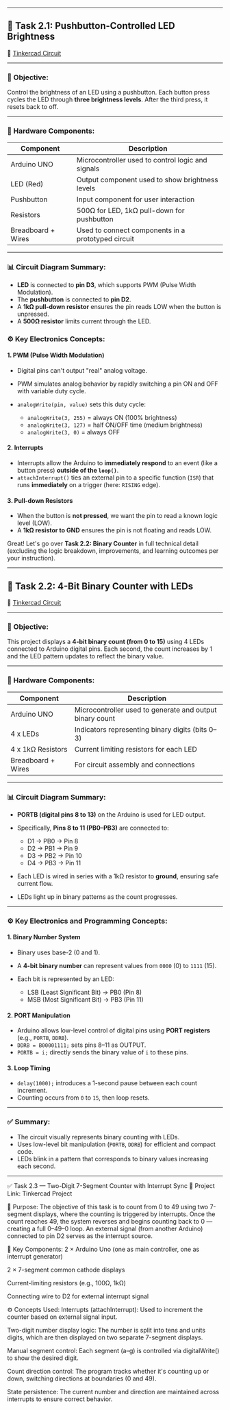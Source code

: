 
---

## 🔧 Task 2.1: Pushbutton-Controlled LED Brightness

📎 [Tinkercad Circuit](https://www.tinkercad.com/things/5gbgy2IDJEc-task-21)

---

### 🧩 Objective:

Control the brightness of an LED using a pushbutton. Each button press cycles the LED through **three brightness levels**. After the third press, it resets back to off.

---

### 🔌 Hardware Components:

| Component          | Description                                        |
| ------------------ | -------------------------------------------------- |
| Arduino UNO        | Microcontroller used to control logic and signals  |
| LED (Red)          | Output component used to show brightness levels    |
| Pushbutton         | Input component for user interaction               |
| Resistors          | 500Ω for LED, 1kΩ pull-down for pushbutton         |
| Breadboard + Wires | Used to connect components in a prototyped circuit |

---

### 📊 Circuit Diagram Summary:

* **LED** is connected to **pin D3**, which supports PWM (Pulse Width Modulation).
* The **pushbutton** is connected to **pin D2**.
* A **1kΩ pull-down resistor** ensures the pin reads LOW when the button is unpressed.
* A **500Ω resistor** limits current through the LED.




### ⚙️ Key Electronics Concepts:

#### 1. **PWM (Pulse Width Modulation)**

* Digital pins can't output "real" analog voltage.
* PWM simulates analog behavior by rapidly switching a pin ON and OFF with variable duty cycle.
* `analogWrite(pin, value)` sets this duty cycle:

  * `analogWrite(3, 255)` = always ON (100% brightness)
  * `analogWrite(3, 127)` = half ON/OFF time (medium brightness)
  * `analogWrite(3, 0)` = always OFF

#### 2. **Interrupts**

* Interrupts allow the Arduino to **immediately respond** to an event (like a button press) **outside of the `loop()`**.
* `attachInterrupt()` ties an external pin to a specific function (`ISR`) that runs **immediately** on a trigger (here: `RISING` edge).

#### 3. **Pull-down Resistors**

* When the button is **not pressed**, we want the pin to read a known logic level (LOW).
* A **1kΩ resistor to GND** ensures the pin is not floating and reads LOW.

Great! Let's go over **Task 2.2: Binary Counter** in full technical detail (excluding the logic breakdown, improvements, and learning outcomes per your instruction).

---



## 🔧 Task 2.2: 4-Bit Binary Counter with LEDs

📎 [Tinkercad Circuit](https://www.tinkercad.com/things/g7ooVARrz56-task-22?sharecode=lNNSFbTiKgCsCH2isdwtODxB-RER672QFA0mG23srOc)

---

### 🧩 Objective:

This project displays a **4-bit binary count (from 0 to 15)** using 4 LEDs connected to Arduino digital pins. Each second, the count increases by 1 and the LED pattern updates to reflect the binary value.

---

### 🔌 Hardware Components:

| Component          | Description                                              |
| ------------------ | -------------------------------------------------------- |
| Arduino UNO        | Microcontroller used to generate and output binary count |
| 4 x LEDs           | Indicators representing binary digits (bits 0–3)         |
| 4 x 1kΩ Resistors  | Current limiting resistors for each LED                  |
| Breadboard + Wires | For circuit assembly and connections                     |

---

### 📊 Circuit Diagram Summary:

* **PORTB (digital pins 8 to 13)** on the Arduino is used for LED output.
* Specifically, **Pins 8 to 11 (PB0–PB3)** are connected to:

  * D1 → PB0 → Pin 8
  * D2 → PB1 → Pin 9
  * D3 → PB2 → Pin 10
  * D4 → PB3 → Pin 11
* Each LED is wired in series with a 1kΩ resistor to **ground**, ensuring safe current flow.
* LEDs light up in binary patterns as the count progresses.


---

### ⚙️ Key Electronics and Programming Concepts:

#### 1. **Binary Number System**

* Binary uses base-2 (0 and 1).
* A **4-bit binary number** can represent values from `0000` (0) to `1111` (15).
* Each bit is represented by an LED:

  * LSB (Least Significant Bit) → PB0 (Pin 8)
  * MSB (Most Significant Bit) → PB3 (Pin 11)

#### 2. **PORT Manipulation**

* Arduino allows low-level control of digital pins using **PORT registers** (e.g., `PORTB`, `DDRB`).
* `DDRB = B00001111;` sets pins 8–11 as OUTPUT.
* `PORTB = i;` directly sends the binary value of `i` to these pins.

#### 3. **Loop Timing**

* `delay(1000);` introduces a 1-second pause between each count increment.
* Counting occurs from `0` to `15`, then loop resets.

---

### ✅ Summary:

* The circuit visually represents binary counting with LEDs.
* Uses low-level bit manipulation (`PORTB`, `DDRB`) for efficient and compact code.
* LEDs blink in a pattern that corresponds to binary values increasing each second.

---

✅ Task 2.3 — Two-Digit 7-Segment Counter with Interrupt Sync
🔧 Project Link:
Tinkercad Project

📌 Purpose:
The objective of this task is to count from 0 to 49 using two 7-segment displays, where the counting is triggered by interrupts. Once the count reaches 49, the system reverses and begins counting back to 0 — creating a full 0–49–0 loop. An external signal (from another Arduino) connected to pin D2 serves as the interrupt source.


🔗 Key Components:
2 × Arduino Uno (one as main controller, one as interrupt generator)

2 × 7-segment common cathode displays

Current-limiting resistors (e.g., 100Ω, 1kΩ)

Connecting wire to D2 for external interrupt signal

⚙️ Concepts Used:
Interrupts (attachInterrupt): Used to increment the counter based on external signal input.

Two-digit number display logic: The number is split into tens and units digits, which are then displayed on two separate 7-segment displays.

Manual segment control: Each segment (a–g) is controlled via digitalWrite() to show the desired digit.

Count direction control: The program tracks whether it's counting up or down, switching directions at boundaries (0 and 49).

State persistence: The current number and direction are maintained across interrupts to ensure correct behavior.


